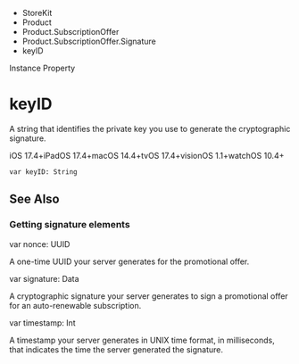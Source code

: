 

- StoreKit
- Product
- Product.SubscriptionOffer
- Product.SubscriptionOffer.Signature
-  keyID 

Instance Property

# keyID

A string that identifies the private key you use to generate the cryptographic signature.

iOS 17.4+iPadOS 17.4+macOS 14.4+tvOS 17.4+visionOS 1.1+watchOS 10.4+

``` source
var keyID: String
```

## See Also

### Getting signature elements

var nonce: UUID

A one-time UUID your server generates for the promotional offer.

var signature: Data

A cryptographic signature your server generates to sign a promotional offer for an auto-renewable subscription.

var timestamp: Int

A timestamp your server generates in UNIX time format, in milliseconds, that indicates the time the server generated the signature.

